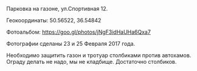 Парковка на газоне, ул.Спортивная 12. 

Геокоординаты: 50.56522, 36.54842

Фотоальбом: https://goo.gl/photos/jNgF3idHaUHa6Qxa7

Фотографии сделаны 23 и 25 Февраля 2017 года.

Необходимо защитить газон и тротуар столбиками против автохамов. Ограду делать не надо, мы не кладбище. Достаточно столбиков.

